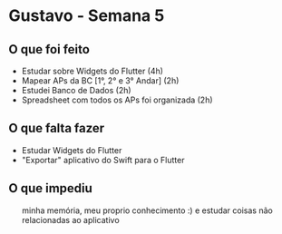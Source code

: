 <h1> Gustavo - Semana 5</h1>

<h2>O que foi feito</h2>
<ul>
  
  <li>Estudar sobre Widgets do Flutter (4h) </li>
  <li>Mapear APs da BC [1°, 2° e 3° Andar] (2h)</li>
  <li>Estudei Banco de Dados (2h) </li>
  <li>Spreadsheet com todos os APs foi organizada (2h)</li>
</ul>

<h2>O que falta fazer</h2>
    
<ul>
  <li> Estudar Widgets do Flutter </li>
  <li> "Exportar" aplicativo do Swift para o Flutter</li>
</ul>

<h2>O que impediu</h2>
  <ul>
   minha memória, meu proprio conhecimento :) e estudar coisas não relacionadas ao aplicativo
  </ul>

